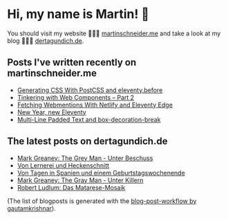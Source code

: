 # Hi, my name is Martin! 👋 
You should visit my website 👨🏼‍💻  [martinschneider.me](https://martinschneider.me) and take a look at my blog 🤷🏼‍♂️ [dertagundich.de](https://www.dertagundich.de).

## Posts I've written recently on martinschneider.me
<!-- MSME-POST-LIST:START -->
- [Generating CSS With PostCSS and eleventy.before](https://martinschneider.me/articles/generating-css-with-postcss-and-eleventy-before/)
- [Tinkering with Web Components – Part 2](https://martinschneider.me/articles/tinkering-with-web-components-part-2/)
- [Fetching Webmentions With Netlify and Eleventy Edge](https://martinschneider.me/articles/fetching-webmentions-with-netlify-and-eleventy-edge/)
- [New Year, new Eleventy](https://martinschneider.me/articles/new-year-new-eleventy/)
- [Multi-Line Padded Text and box-decoration-break](https://martinschneider.me/articles/multi-line-padded-text-and-box-decoration-break/)
<!-- MSME-POST-LIST:END -->

## The latest posts on dertagundich.de
<!-- DTUI-POST-LIST:START -->
- [Mark Greaney: The Grey Man - Unter Beschuss](https://www.dertagundich.de/blog/2023/10/mark-greaney-the-grey-man-unter-beschuss)
- [Von Lernerei und Heckenschnitt](https://www.dertagundich.de/blog/2023/10/von-lernerei-und-heckenschnitt)
- [Von Tagen in Spanien und einem Geburtstagswochenende](https://www.dertagundich.de/blog/2023/10/von-tagen-in-spanien-und-einem-geburtstagswochenende)
- [Mark Greaney: The Gray Man - Unter Killern](https://www.dertagundich.de/blog/2023/10/mark-greaney-the-grey-man)
- [Robert Ludlum: Das Matarese-Mosaik](https://www.dertagundich.de/blog/2023/10/robert-ludlum-das-matarese-mosaik)
<!-- DTUI-POST-LIST:END -->

(The list of blogposts is generated with the [blog-post-workflow by gautamkrishnar](https://github.com/gautamkrishnar/blog-post-workflow)).
